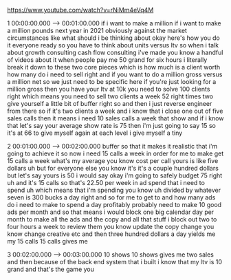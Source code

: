 https://www.youtube.com/watch?v=rNiMm4eVq4M

1 00:00:00.000 --\> 00:01:00.000 if i want to make a million if i want
to make a million pounds next year in 2021 obviously against the market
circumstances like what should i be thinking about okay here's how you
do it everyone ready so you have to think about units versus ltv so when
i talk about growth consulting cash flow consulting i've made you know a
handful of videos about it when people pay me 50 grand for six hours i
literally break it down to these two core pieces which is how much is a
client worth how many do i need to sell right and if you want to do a
million gross versus a million net so we just need to be specific here
if you're just looking for a million gross then you have your ltv at 10k
you need to solve 100 clients right which means you need to sell two
clients a week 52 right times two give yourself a little bit of buffer
right so and then i just reverse engineer from there so if it's two
clients a week and i know that i close one out of five sales calls then
it means i need 10 sales calls a week that show and if i know that let's
say your average show rate is 75 then i'm just going to say 15 so it's
at 66 to give myself again at each level i give myself a tiny

2 00:01:00.000 --\> 00:02:00.000 buffer so that it makes it realistic
that i'm going to achieve it so now i need 15 calls a week in order for
me to make get 15 calls a week what's my average you know cost per call
yours is like five dollars uh but for everyone else you know it's it's a
couple hundred dollars but let's say yours is 50 i would say okay i'm
going to safely budget 75 right uh and it's 15 calls so that's 22.50 per
week in ad spend that i need to spend uh which means that i'm spending
you know uh divided by whatever seven is 300 bucks a day right and so
for me to get to and how many ads do i need to make to spend a day
profitably probably need to make 10 good ads per month and so that means
i would block one big calendar day per month to make all the ads and the
copy and all that stuff i block out two to four hours a week to review
them you know update the copy change you know change creative etc and
then three hundred dollars a day yields me my 15 calls 15 calls gives me

3 00:02:00.000 --\> 00:03:00.000 10 shows 10 shows gives me two sales
and then because of the back end system that i built i know that my ltv
is 10 grand and that's the game you
